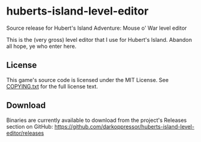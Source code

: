 # huberts-island-level-editor
Source release for Hubert's Island Adventure: Mouse o' War level editor

This is the (very gross) level editor that I use for Hubert's Island. Abandon all hope, ye who enter here.

## License
This game's source code is licensed under the MIT License. See [COPYING.txt](docs/COPYING.txt) for the full license text.

## Download
Binaries are currently available to download from the project's Releases section on GitHub:
https://github.com/darkoppressor/huberts-island-level-editor/releases
